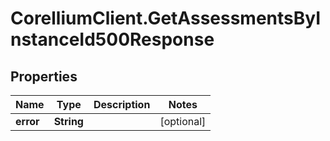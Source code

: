 # CorelliumClient.GetAssessmentsByInstanceId500Response

## Properties

Name | Type | Description | Notes
------------ | ------------- | ------------- | -------------
**error** | **String** |  | [optional] 


